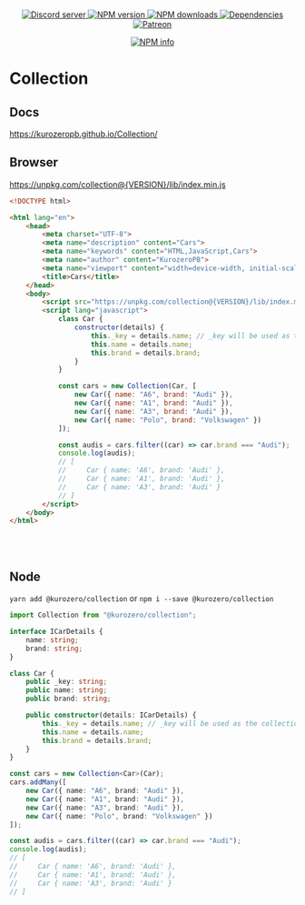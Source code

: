 <div align="center">
    <br />
    <p>
        <a href="https://discord.gg/p895czC">
            <img src="https://discordapp.com/api/guilds/240059867744698368/embed.png" alt="Discord server" />
        </a>
        <a href="https://www.npmjs.com/package/@kurozero/collection">
            <img src="https://img.shields.io/npm/v/@kurozero/collection.svg?maxAge=3600" alt="NPM version" />
        </a>
        <a href="https://www.npmjs.com/package/@kurozero/collection">
            <img src="https://img.shields.io/npm/dt/@kurozero/collection.svg?maxAge=3600" alt="NPM downloads" />
        </a>
        <a href="https://david-dm.org/KurozeroPB/rssemitter">
            <img src="https://img.shields.io/david/kurozeropb/rssemitter.svg?maxAge=3600" alt="Dependencies" />
        </a>
        <a href="https://www.patreon.com/Kurozero">
            <img src="https://img.shields.io/badge/donate-patreon-F96854.svg" alt="Patreon" />
        </a>
    </p>
    <p>
        <a href="https://nodei.co/npm/@kurozero/collection/">
            <img src="https://nodei.co/npm/@kurozero/collection.png?downloads=true&stars=true" alt="NPM info" />
        </a>
    </p>
</div>

# Collection

## Docs
https://kurozeropb.github.io/Collection/

## Browser
https://unpkg.com/collection@{VERSION}/lib/index.min.js
```html
<!DOCTYPE html>

<html lang="en">
    <head>
        <meta charset="UTF-8">
        <meta name="description" content="Cars">
        <meta name="keywords" content="HTML,JavaScript,Cars">
        <meta name="author" content="KurozeroPB">
        <meta name="viewport" content="width=device-width, initial-scale=1.0">
        <title>Cars</title>
    </head>
    <body>
        <script src="https://unpkg.com/collection@{VERSION}/lib/index.min.js"></script>
        <script lang="javascript">
            class Car {
                constructor(details) {
                    this._key = details.name; // _key will be used as the collection key
                    this.name = details.name;
                    this.brand = details.brand;
                }
            }

            const cars = new Collection(Car, [
                new Car({ name: "A6", brand: "Audi" }),
                new Car({ name: "A1", brand: "Audi" }),
                new Car({ name: "A3", brand: "Audi" }),
                new Car({ name: "Polo", brand: "Volkswagen" })
            ]);

            const audis = cars.filter((car) => car.brand === "Audi");
            console.log(audis);
            // [
            //     Car { name: 'A6', brand: 'Audi' },
            //     Car { name: 'A1', brand: 'Audi' },
            //     Car { name: 'A3', brand: 'Audi' }
            // ]
        </script>
    </body>
</html>
```

<br/><br/>

## Node
`yarn add @kurozero/collection` or `npm i --save @kurozero/collection`
```ts
import Collection from "@kurozero/collection";

interface ICarDetails {
    name: string;
    brand: string;
}

class Car {
    public _key: string;
    public name: string;
    public brand: string;

    public constructor(details: ICarDetails) {
        this._key = details.name; // _key will be used as the collection key
        this.name = details.name;
        this.brand = details.brand;
    }
}

const cars = new Collection<Car>(Car);
cars.addMany([
    new Car({ name: "A6", brand: "Audi" }),
    new Car({ name: "A1", brand: "Audi" }),
    new Car({ name: "A3", brand: "Audi" }),
    new Car({ name: "Polo", brand: "Volkswagen" })
]);

const audis = cars.filter((car) => car.brand === "Audi");
console.log(audis);
// [
//     Car { name: 'A6', brand: 'Audi' },
//     Car { name: 'A1', brand: 'Audi' },
//     Car { name: 'A3', brand: 'Audi' }
// ]
```
